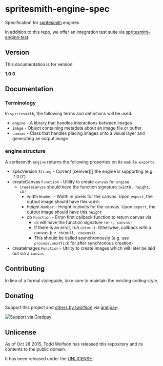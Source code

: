 # spritesmith-engine-spec

Specification for [spritesmith][] engines

In addition to this repo, we offer an integration test suite via [spritesmith-engine-test][].

[spritesmith]: https://github.com/Ensighten/spritesmith
[spritesmith-engine-test]: https://github.com/twolfson/spritesmith-engine-test

## Version
This documentation is for version:

**1.0.0**

## Documentation
### Terminology
In `spritesmith`, the following terms and definitions will be used:

- `engine` - A library that handles interactions between images
- `image` - Object containing metadata about an image file or buffer
- `canvas` - Class that handles placing images onto a visual layer and generating an output image

### engine structure
A spritesmith `engine` returns the following properties on its `module.exports`:

- specVersion `String` - Current [semver][] the engine is supporting (e.g. '1.0.0')
- createCanvas `Function` - Utility to create `canvas` for `engine`
    - `createCanvas` should have the function signature `(width, height, cb)`
        - width `Number` - Width in pixels for the canvas. Upon `export`, the output image should have this `width`
        - height `Number` - Height in pixels for the canvas. Upon `export`, the output image should have this `height`
        - cb `Function` - Error-first callback function to return canvas via
            - `cb` will have the function signature `(err, canvas)`
            - If there is an error, run `cb(err)`. Otherwise, callback with a canvas (i.e. `cb(null, canvas)`)
            - This should be called asynchronously (e.g. use `process.nextTick` for after synchronous creation)
- createImages `Function` - Utility to create images which will later be laid out via a `canvas`


## Contributing
In lieu of a formal styleguide, take care to maintain the existing coding style.

## Donating
Support this project and [others by twolfson][gratipay] via [gratipay][].

[![Support via Gratipay][gratipay-badge]][gratipay]

[gratipay-badge]: https://cdn.rawgit.com/gratipay/gratipay-badge/2.x.x/dist/gratipay.png
[gratipay]: https://www.gratipay.com/twolfson/

## Unlicense
As of Oct 28 2015, Todd Wolfson has released this repository and its contents to the public domain.

It has been released under the [UNLICENSE][].

[UNLICENSE]: UNLICENSE
